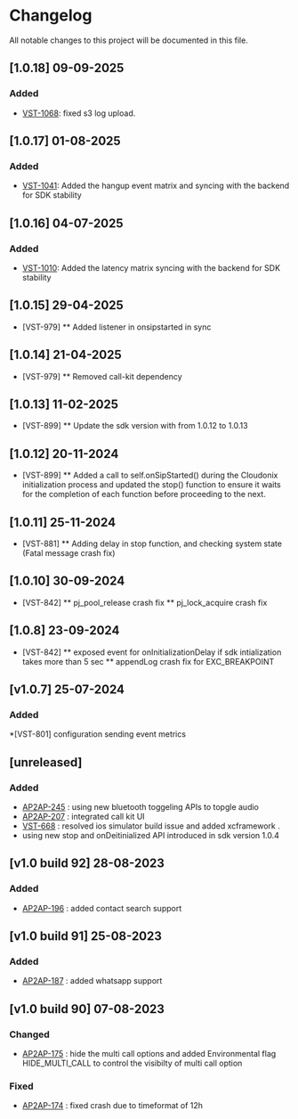 # Changelog 

All notable changes to this project will be documented in this file.

## [1.0.18] 09-09-2025
### Added
* [VST-1068](https://exotel.atlassian.net/browse/VST-1068): fixed s3 log upload.

## [1.0.17] 01-08-2025
### Added
* [VST-1041](https://exotel.atlassian.net/browse/VST-1041): Added the hangup event matrix and syncing with the backend for SDK stability

## [1.0.16] 04-07-2025
### Added
* [VST-1010](https://exotel.atlassian.net/browse/VST-1010): Added the latency matrix syncing with the backend for SDK stability

## [1.0.15] 29-04-2025
* [VST-979]
  ** Added listener in onsipstarted in sync

## [1.0.14] 21-04-2025
* [VST-979]
  ** Removed call-kit dependency

## [1.0.13] 11-02-2025
* [VST-899]
  ** Update the sdk version with from 1.0.12 to 1.0.13 

## [1.0.12] 20-11-2024
* [VST-899]
  ** Added a call to self.onSipStarted() during the Cloudonix initialization process and updated the stop() function to ensure it waits for the completion of each function before proceeding to the next.

## [1.0.11] 25-11-2024
* [VST-881]
  ** Adding delay in stop function, and checking system state (Fatal message crash fix)

## [1.0.10] 30-09-2024
* [VST-842]
** pj_pool_release crash fix 
** pj_lock_acquire crash fix


## [1.0.8] 23-09-2024
* [VST-842]
** exposed event for onInitializationDelay if sdk intialization takes more than 5 sec 
** appendLog crash fix for EXC_BREAKPOINT

## [v1.0.7] 25-07-2024

### Added
*[VST-801] configuration sending event metrics

## [unreleased]

### Added
* [AP2AP-245](https://exotel.atlassian.net/browse/AP2AP-245) : using new bluetooth toggeling APIs to topgle audio
* [AP2AP-207](https://exotel.atlassian.net/browse/AP2AP-207) : integrated call kit UI
* [VST-668](https://exotel.atlassian.net/browse/VST-668) : resolved ios simulator build issue and  added xcframework .
* using new stop and onDeitinialized API introduced in sdk version 1.0.4

## [v1.0 build 92] 28-08-2023

### Added
* [AP2AP-196](https://exotel.atlassian.net/browse/AP2AP-196) : added contact search support

## [v1.0 build 91]  25-08-2023

### Added
* [AP2AP-187](https://exotel.atlassian.net/browse/AP2AP-187) : added whatsapp support

## [v1.0 build 90]  07-08-2023

### Changed
*   [AP2AP-175](https://exotel.atlassian.net/browse/AP2AP-175) : hide the multi call options and added Environmental flag HIDE_MULTI_CALL to control the visibilty of multi call option

### Fixed
*  [AP2AP-174](https://exotel.atlassian.net/browse/AP2AP-174) : fixed crash due to timeformat of 12h  